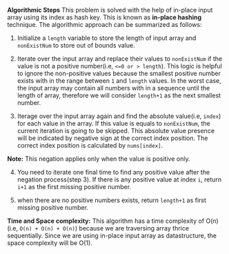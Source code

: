 **Algorithmic Steps**
This problem is solved with the help of in-place input array using its index as hash key. This is known as **in-place hashing** technique. The algorithmic approach can be summarized as follows:

1. Initialize a `length` variable to store the length of input array and `nonExistNum` to store out of bounds value.

2. Iterate over the input array and replace their values to `nonExistNum` if the value is not a positive number(i.e, `<=0 or > length`). This logic is helpful to ignore the non-positive values because the smallest positive number exists with in the range between `1` and `length` values. In the worst case, the input array may contain all numbers with in a sequence until the length of array, therefore we will consider `length+1` as the next smallest number.

3. Iterage over the input array again and find the absolute value(i.e, `index`) for each value in the array. If this value is equals to `nonExistNum`, the current iteration is going to be skipped. This absolute value presence will be indicated by negative sign at the correct index position. The correct index position is calculated by `nums[index]`. 
 
 **Note:** This negation applies only when the value is positive only.

4. You need to iterate one final time to find any positive value after the negation process(step 3). If there is any positive value at index `i`, return `i+1` as the first missing positive number.

5. when there are no positive numbers exists, return `length+1` as first missing positive number.


**Time and Space complexity:**
This algorithm has a time complexity of O(n)(i.e, `O(n) + O(n) + O(n)`) because we are traversing array thrice sequentially. Since we are using in-place input array as datastructure, the space complexity will be O(1).